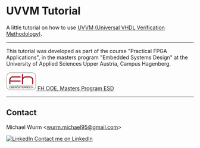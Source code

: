 # UVVM Tutorial

A little tutorial on how to use [UVVM (Universal VHDL Verification Methodology)](https://github.com/UVVM/UVVM).

----

This tutorial was developed as part of the course "Practical FPGA Applications", in the masters program "Embedded Systems Design" at the University of Applied Sciences Upper Austria, Campus Hagenberg.

[![FH Hagenberg](doc/img/fhooe-logo-small.png) FH OOE, Masters Program ESD](https://www.fh-ooe.at/en/hagenberg-campus/studiengaenge/master/embedded-systems-design/)

----

## Contact

Michael Wurm <<wurm.michael95@gmail.com>>

[![LinkedIn](https://i.stack.imgur.com/gVE0j.png) Contact me on LinkedIn](https://www.linkedin.com/in/michael-wurm/)
